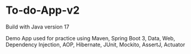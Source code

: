 # To-do-App-v2

Build with Java version 17

Demo App used for practice using Maven, Spring Boot 3, Data, Web, Dependency Injection, AOP, Hibernate, JUnit, Mockito, AssertJ, Actuator
